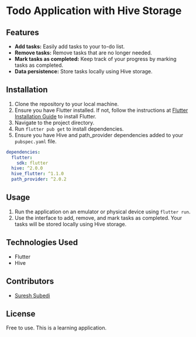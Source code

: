 # Todo Application with Hive Storage

## Features
- **Add tasks:** Easily add tasks to your to-do list.
- **Remove tasks:** Remove tasks that are no longer needed.
- **Mark tasks as completed:** Keep track of your progress by marking tasks as completed.
- **Data persistence:** Store tasks locally using Hive storage.

## Installation
1. Clone the repository to your local machine.
2. Ensure you have Flutter installed. If not, follow the instructions at [Flutter Installation Guide](https://flutter.dev/docs/get-started/install) to install Flutter.
3. Navigate to the project directory.
4. Run `flutter pub get` to install dependencies.
5. Ensure you have Hive and path_provider dependencies added to your `pubspec.yaml` file.

```yaml
dependencies:
  flutter:
    sdk: flutter
  hive: ^2.0.0
  hive_flutter: ^1.1.0
  path_provider: ^2.0.2
```

## Usage
1. Run the application on an emulator or physical device using `flutter run`.
2. Use the interface to add, remove, and mark tasks as completed. Your tasks will be stored locally using Hive storage.

## Technologies Used
- Flutter
- Hive

## Contributors
- [Suresh Subedi](https://github.com/su-resh)

## License
Free to use. This is a learning application.
